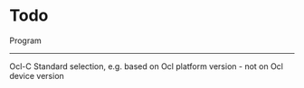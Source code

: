Todo
====

Program
*******
Ocl-C Standard selection, e.g. based on Ocl platform version - not on Ocl device version